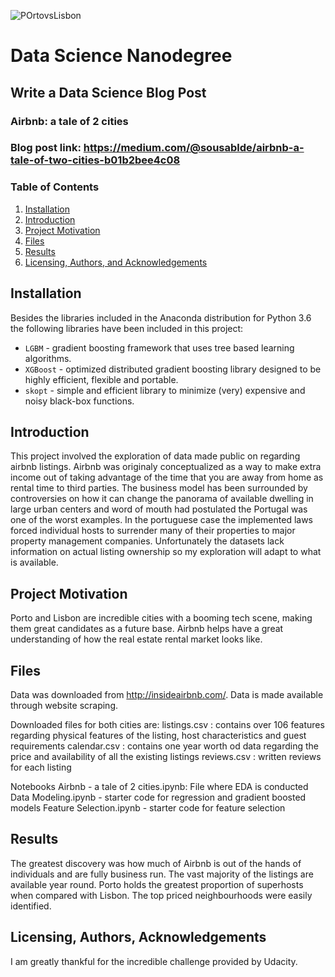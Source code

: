 ![POrtovsLisbon](https://github.com/sousablde/Airbnb-A-tale-of-2-cities/blob/master/PvLlogo.png)

# Data Science Nanodegree
## Write a Data Science Blog Post
### Airbnb: a tale of 2 cities
### Blog post link: https://medium.com/@sousablde/airbnb-a-tale-of-two-cities-b01b2bee4c08


### Table of Contents

1. [Installation](#installation)
2. [Introduction](#introduction)
3. [Project Motivation](#motivation)
4. [Files](#files)
5. [Results](#results)
6. [Licensing, Authors, and Acknowledgements](#licensing)


## Installation <a name="installation"></a>
Besides the libraries included in the Anaconda distribution for Python 3.6 the following libraries have been included in this project:
* `LGBM` -  gradient boosting framework that uses tree based learning algorithms.
* `XGBoost` - optimized distributed gradient boosting library designed to be highly efficient, flexible and portable.
* `skopt` - simple and efficient library to minimize (very) expensive and noisy black-box functions.


## Introduction <a name="introduction"></a>
This project involved the exploration of data made public on regarding airbnb listings.
Airbnb was originaly conceptualized as a way to make extra income out of taking advantage of the time that you are away from home as rental time to third parties.
The business model has been surrounded by controversies on how it can change the panorama of available dwelling in large urban centers and word of mouth had postulated the Portugal was one of the worst examples. In the portuguese case the implemented laws forced individual hosts to surrender many of their properties to major property management companies.
Unfortunately the datasets lack information on actual listing ownership so my exploration will adapt to what is available.


## Project Motivation <a name="motivation"></a>
Porto and Lisbon are incredible cities with a booming tech scene, making them great candidates as a future base.
Airbnb helps have a great understanding of how the real estate rental market looks like.


## Files <a name="files"></a>
Data was downloaded from http://insideairbnb.com/. Data is made available through website scraping.


Downloaded files for both cities are:
listings.csv : contains over 106 features regarding physical features of the listing, host characteristics and guest requirements
calendar.csv : contains one year worth od data regarding the price and availability of all the existing listings
reviews.csv : written reviews for each listing

Notebooks
Airbnb - a tale of 2 cities.ipynb: File where EDA is conducted
Data Modeling.ipynb - starter code for regression and gradient boosted models
Feature Selection.ipynb - starter code for feature selection


## Results <a name="results"></a>
The greatest discovery was how much of Airbnb is out of the hands of individuals and are fully business run.
The vast majority of the listings are available year round.
Porto holds the greatest proportion of superhosts when compared with Lisbon.
The top priced neighbourhoods were easily identified.


## Licensing, Authors, Acknowledgements<a name="licensing"></a>
I am greatly thankful for the incredible challenge provided by Udacity.